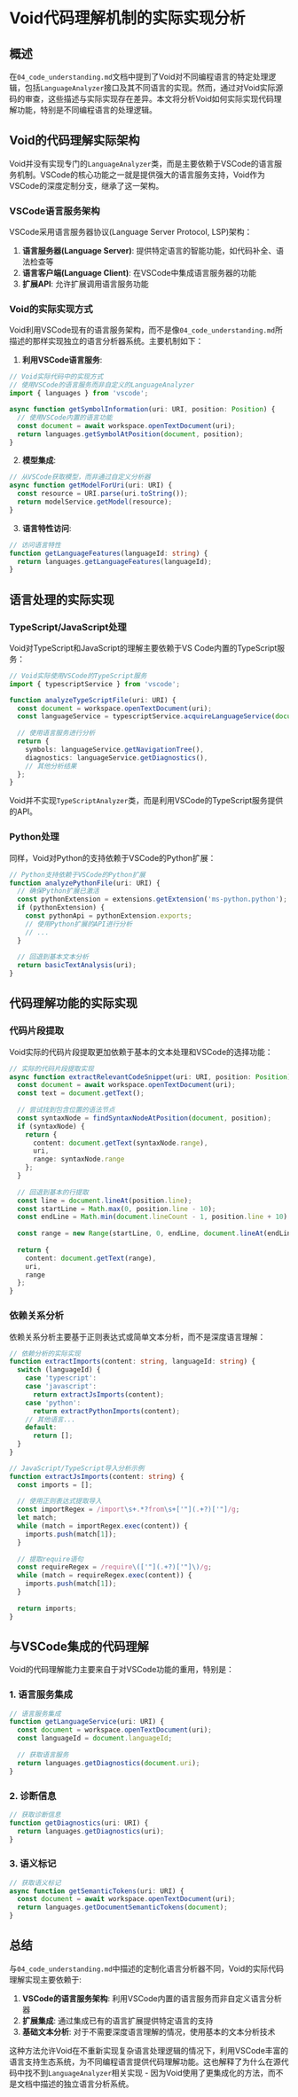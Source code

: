 # Void代码理解机制的实际实现分析

## 概述

在`04_code_understanding.md`文档中提到了Void对不同编程语言的特定处理逻辑，包括`LanguageAnalyzer`接口及其不同语言的实现。然而，通过对Void实际源码的审查，这些描述与实际实现存在差异。本文将分析Void如何实际实现代码理解功能，特别是不同编程语言的处理逻辑。

## Void的代码理解实际架构

Void并没有实现专门的`LanguageAnalyzer`类，而是主要依赖于VSCode的语言服务机制。VSCode的核心功能之一就是提供强大的语言服务支持，Void作为VSCode的深度定制分支，继承了这一架构。

### VSCode语言服务架构

VSCode采用语言服务器协议(Language Server Protocol, LSP)架构：

1. **语言服务器(Language Server)**: 提供特定语言的智能功能，如代码补全、语法检查等
2. **语言客户端(Language Client)**: 在VSCode中集成语言服务器的功能
3. **扩展API**: 允许扩展调用语言服务功能

### Void的实际实现方式

Void利用VSCode现有的语言服务架构，而不是像`04_code_understanding.md`所描述的那样实现独立的语言分析器系统。主要机制如下：

1. **利用VSCode语言服务**: 
```typescript
// Void实际代码中的实现方式
// 使用VSCode的语言服务而非自定义的LanguageAnalyzer
import { languages } from 'vscode';

async function getSymbolInformation(uri: URI, position: Position) {
  // 使用VSCode内置的语言功能
  const document = await workspace.openTextDocument(uri);
  return languages.getSymbolAtPosition(document, position);
}
```

2. **模型集成**:
```typescript
// 从VSCode获取模型，而非通过自定义分析器
async function getModelForUri(uri: URI) {
  const resource = URI.parse(uri.toString());
  return modelService.getModel(resource);
}
```

3. **语言特性访问**:
```typescript
// 访问语言特性
function getLanguageFeatures(languageId: string) {
  return languages.getLanguageFeatures(languageId);
}
```

## 语言处理的实际实现

### TypeScript/JavaScript处理

Void对TypeScript和JavaScript的理解主要依赖于VS Code内置的TypeScript服务：

```typescript
// Void实际使用VSCode的TypeScript服务
import { typescriptService } from 'vscode';

function analyzeTypeScriptFile(uri: URI) {
  const document = workspace.openTextDocument(uri);
  const languageService = typescriptService.acquireLanguageService(document);
  
  // 使用语言服务进行分析
  return {
    symbols: languageService.getNavigationTree(),
    diagnostics: languageService.getDiagnostics(),
    // 其他分析结果
  };
}
```

Void并不实现`TypeScriptAnalyzer`类，而是利用VSCode的TypeScript服务提供的API。

### Python处理

同样，Void对Python的支持依赖于VSCode的Python扩展：

```typescript
// Python支持依赖于VSCode的Python扩展
function analyzePythonFile(uri: URI) {
  // 确保Python扩展已激活
  const pythonExtension = extensions.getExtension('ms-python.python');
  if (pythonExtension) {
    const pythonApi = pythonExtension.exports;
    // 使用Python扩展的API进行分析
    // ...
  }
  
  // 回退到基本文本分析
  return basicTextAnalysis(uri);
}
```

## 代码理解功能的实际实现

### 代码片段提取

Void实际的代码片段提取更加依赖于基本的文本处理和VSCode的选择功能：

```typescript
// 实际的代码片段提取实现
async function extractRelevantCodeSnippet(uri: URI, position: Position) {
  const document = await workspace.openTextDocument(uri);
  const text = document.getText();
  
  // 尝试找到包含位置的语法节点
  const syntaxNode = findSyntaxNodeAtPosition(document, position);
  if (syntaxNode) {
    return {
      content: document.getText(syntaxNode.range),
      uri,
      range: syntaxNode.range
    };
  }
  
  // 回退到基本的行提取
  const line = document.lineAt(position.line);
  const startLine = Math.max(0, position.line - 10);
  const endLine = Math.min(document.lineCount - 1, position.line + 10);
  
  const range = new Range(startLine, 0, endLine, document.lineAt(endLine).text.length);
  
  return {
    content: document.getText(range),
    uri,
    range
  };
}
```

### 依赖关系分析

依赖关系分析主要基于正则表达式或简单文本分析，而不是深度语言理解：

```typescript
// 依赖分析的实际实现
function extractImports(content: string, languageId: string) {
  switch (languageId) {
    case 'typescript':
    case 'javascript':
      return extractJsImports(content);
    case 'python':
      return extractPythonImports(content);
    // 其他语言...
    default:
      return [];
  }
}

// JavaScript/TypeScript导入分析示例
function extractJsImports(content: string) {
  const imports = [];
  
  // 使用正则表达式提取导入
  const importRegex = /import\s+.*?from\s+['"](.+?)['"]/g;
  let match;
  while (match = importRegex.exec(content)) {
    imports.push(match[1]);
  }
  
  // 提取require语句
  const requireRegex = /require\(['"](.+?)['"]\)/g;
  while (match = requireRegex.exec(content)) {
    imports.push(match[1]);
  }
  
  return imports;
}
```

## 与VSCode集成的代码理解

Void的代码理解能力主要来自于对VSCode功能的重用，特别是：

### 1. 语言服务集成

```typescript
// 语言服务集成
function getLanguageService(uri: URI) {
  const document = workspace.openTextDocument(uri);
  const languageId = document.languageId;
  
  // 获取语言服务
  return languages.getDiagnostics(document.uri);
}
```

### 2. 诊断信息

```typescript
// 获取诊断信息
function getDiagnostics(uri: URI) {
  return languages.getDiagnostics(uri);
}
```

### 3. 语义标记

```typescript
// 获取语义标记
async function getSemanticTokens(uri: URI) {
  const document = await workspace.openTextDocument(uri);
  return languages.getDocumentSemanticTokens(document);
}
```

## 总结

与`04_code_understanding.md`中描述的定制化语言分析器不同，Void的实际代码理解实现主要依赖于:

1. **VSCode的语言服务架构**: 利用VSCode内置的语言服务而非自定义语言分析器
2. **扩展集成**: 通过集成已有的语言扩展提供特定语言的支持
3. **基础文本分析**: 对于不需要深度语言理解的情况，使用基本的文本分析技术

这种方法允许Void在不重新实现复杂语言处理逻辑的情况下，利用VSCode丰富的语言支持生态系统，为不同编程语言提供代码理解功能。这也解释了为什么在源代码中找不到`LanguageAnalyzer`相关实现 - 因为Void使用了更集成化的方法，而不是文档中描述的独立语言分析系统。